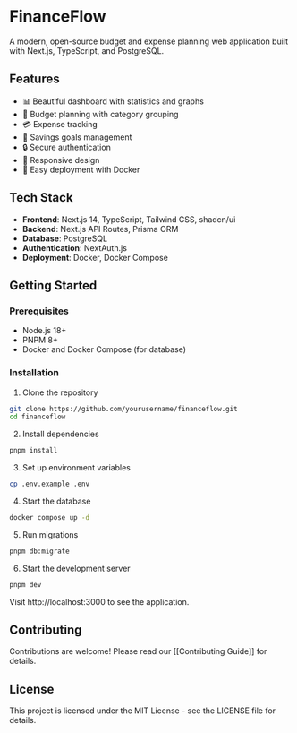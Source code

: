 # FinanceFlow

A modern, open-source budget and expense planning web application built with Next.js, TypeScript, and PostgreSQL.

## Features

- 📊 Beautiful dashboard with statistics and graphs
- 💼 Budget planning with category grouping
- 💳 Expense tracking
- 🏦 Savings goals management
- 🔒 Secure authentication
- 📱 Responsive design
- 🐳 Easy deployment with Docker

## Tech Stack

- **Frontend**: Next.js 14, TypeScript, Tailwind CSS, shadcn/ui
- **Backend**: Next.js API Routes, Prisma ORM
- **Database**: PostgreSQL
- **Authentication**: NextAuth.js
- **Deployment**: Docker, Docker Compose

## Getting Started

### Prerequisites

- Node.js 18+
- PNPM 8+
- Docker and Docker Compose (for database)

### Installation

1. Clone the repository
```bash
git clone https://github.com/yourusername/financeflow.git
cd financeflow
```


2. Install dependencies
```bash
pnpm install
```

3. Set up environment variables
```bash
cp .env.example .env
```

4. Start the database
```bash
docker compose up -d
```

5. Run migrations
```bash
pnpm db:migrate
```

6. Start the development server
```bash
pnpm dev
```

Visit http://localhost:3000 to see the application.

## Contributing

Contributions are welcome! Please read our [[Contributing Guide]] for details.

## License
This project is licensed under the MIT License - see the LICENSE file for details.
